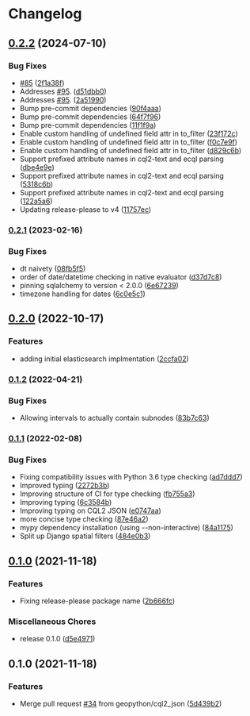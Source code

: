 # Changelog

## [0.2.2](https://github.com/geopython/pygeofilter/compare/v0.2.1...v0.2.2) (2024-07-10)


### Bug Fixes

* [#85](https://github.com/geopython/pygeofilter/issues/85) ([2f1a38f](https://github.com/geopython/pygeofilter/commit/2f1a38f8bc9dfe2ebf5c318c6121d7f51029a9cf))
* Addresses [#95](https://github.com/geopython/pygeofilter/issues/95). ([d51dbb0](https://github.com/geopython/pygeofilter/commit/d51dbb0eb7a1066bd97b81cffe99da11ebf3cba4))
* Addresses [#95](https://github.com/geopython/pygeofilter/issues/95). ([2a51990](https://github.com/geopython/pygeofilter/commit/2a519904c4ac408fabb39459104efcc3e09f3a40))
* Bump pre-commit dependencies ([90f4aaa](https://github.com/geopython/pygeofilter/commit/90f4aaaafe873c69b0ccd91e897a9ff218ef5110))
* Bump pre-commit dependencies ([64f7f96](https://github.com/geopython/pygeofilter/commit/64f7f962476665d4ae4eed750099a6c887ad21ca))
* Bump pre-commit dependencies ([11f1f9a](https://github.com/geopython/pygeofilter/commit/11f1f9ab71811da758aa67b13aeb2f0cce7aaa10))
* Enable custom handling of undefined field attr in to_filter ([23f172c](https://github.com/geopython/pygeofilter/commit/23f172cf1dd1ddb19791a761f128b001e887b361))
* Enable custom handling of undefined field attr in to_filter ([f0c7e9f](https://github.com/geopython/pygeofilter/commit/f0c7e9f36d55d80e1d17917a627ae5547c80363c))
* Enable custom handling of undefined field attr in to_filter ([d829c6b](https://github.com/geopython/pygeofilter/commit/d829c6be5254a45689d8bcdb52b28b8a5ed3b5b2))
* Support prefixed attribute names in cql2-text and ecql parsing ([dbe4e9e](https://github.com/geopython/pygeofilter/commit/dbe4e9e5c0c48698f312e1cc023a43ea78391f60))
* Support prefixed attribute names in cql2-text and ecql parsing ([5318c6b](https://github.com/geopython/pygeofilter/commit/5318c6bcf6e2620d39c8bc52fa13cc40e02274ac))
* Support prefixed attribute names in cql2-text and ecql parsing ([122a5a6](https://github.com/geopython/pygeofilter/commit/122a5a6c5ba746a51bf9eb36a5d9617201d19123))
* Updating release-please to v4 ([11757ec](https://github.com/geopython/pygeofilter/commit/11757eca4a7ba71fbca575636117b6eb8b3c9e53))

### [0.2.1](https://www.github.com/geopython/pygeofilter/compare/v0.2.0...v0.2.1) (2023-02-16)


### Bug Fixes

* dt naivety ([08fb5f5](https://www.github.com/geopython/pygeofilter/commit/08fb5f5f8b0a5ee39443a6233d558bbacadb5acb))
* order of date/datetime checking in native evaluator ([d37d7c8](https://www.github.com/geopython/pygeofilter/commit/d37d7c8cb483fdb9ff53ff9f871d5a8f85a227e1))
* pinning sqlalchemy to version < 2.0.0 ([6e67239](https://www.github.com/geopython/pygeofilter/commit/6e67239eb1af9a77599bbbc8cee211c9f906d95e))
* timezone handling for dates ([6c0e5c1](https://www.github.com/geopython/pygeofilter/commit/6c0e5c17ce5dde2dc541ccd6411c55d2a86e52ec))

## [0.2.0](https://www.github.com/geopython/pygeofilter/compare/v0.1.2...v0.2.0) (2022-10-17)


### Features

* adding initial elasticsearch implmentation ([2ccfa02](https://www.github.com/geopython/pygeofilter/commit/2ccfa02d5fcf1ee1f3be76f5cf375ace2556fa6c))

### [0.1.2](https://www.github.com/geopython/pygeofilter/compare/v0.1.1...v0.1.2) (2022-04-21)


### Bug Fixes

* Allowing intervals to actually contain subnodes ([83b7c63](https://www.github.com/geopython/pygeofilter/commit/83b7c63ad9233a9ed600f061d3b8e074291dcb8c))

### [0.1.1](https://www.github.com/geopython/pygeofilter/compare/v0.1.0...v0.1.1) (2022-02-08)


### Bug Fixes

* Fixing compatibility issues with Python 3.6 type checking ([ad7ddd7](https://www.github.com/geopython/pygeofilter/commit/ad7ddd7a332f838fa284e1493f0d3cc15036ad95))
* Improved typing ([2272b3b](https://www.github.com/geopython/pygeofilter/commit/2272b3b9371ff90fe5cbc9b8f84cbf6bb5cca76a))
* Improving structure of CI for type checking ([fb755a3](https://www.github.com/geopython/pygeofilter/commit/fb755a3859baf3a07f57938da2259b5c3fb74575))
* Improving typing ([6c3584b](https://www.github.com/geopython/pygeofilter/commit/6c3584b3961fe90cc07f08f6cc8f2256112850f3))
* Improving typing on CQL2 JSON ([e0747aa](https://www.github.com/geopython/pygeofilter/commit/e0747aa2d0dbcaedd49bd9bcf30e702da68aaa37))
* more concise type checking ([87e46a2](https://www.github.com/geopython/pygeofilter/commit/87e46a2c325fb5f1c1c92408369efdf263f387db))
* mypy dependency installation (using --non-interactive) ([84a1175](https://www.github.com/geopython/pygeofilter/commit/84a11752c48773650a063a767eb97a1fa149b0ac))
* Split up Django spatial filters ([484e0b3](https://www.github.com/geopython/pygeofilter/commit/484e0b3db483db76b6456593a33ee8598f72813d))

## [0.1.0](https://www.github.com/geopython/pygeofilter/compare/v0.1.0...v0.1.0) (2021-11-18)


### Features

* Fixing release-please package name ([2b666fc](https://www.github.com/geopython/pygeofilter/commit/2b666fc5b09c2ff15fa954f035a342542aa3577f))


### Miscellaneous Chores

* release 0.1.0 ([d5e4971](https://www.github.com/geopython/pygeofilter/commit/d5e49718f7f2c7936649217b286ebad42b168a23))

## 0.1.0 (2021-11-18)


### Features

* Merge pull request [#34](https://www.github.com/geopython/pygeofilter/issues/34) from geopython/cql2_json ([5d439b2](https://www.github.com/geopython/pygeofilter/commit/5d439b277e12b883f3132d4972d2979a8aefd92e))
